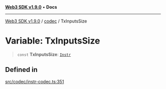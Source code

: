 [**Web3 SDK v1.9.0**](../../../README.md) • **Docs**

***

[Web3 SDK v1.9.0](../../../globals.md) / [codec](../README.md) / TxInputsSize

# Variable: TxInputsSize

> `const` **TxInputsSize**: [`Instr`](../type-aliases/Instr.md)

## Defined in

[src/codec/instr-codec.ts:351](https://github.com/Mystic-Nayy/alephium-web3/blob/ee41f5e0e7d7fb0b155fe62f05b2ac03772895ca/packages/web3/src/codec/instr-codec.ts#L351)
